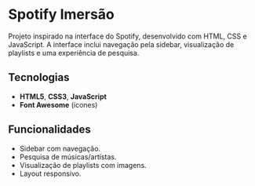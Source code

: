 # Spotify Imersão

Projeto inspirado na interface do Spotify, desenvolvido com HTML, CSS e JavaScript. A interface inclui navegação pela sidebar, visualização de playlists e uma experiência de pesquisa.

## Tecnologias

- **HTML5**, **CSS3**, **JavaScript**
- **Font Awesome** (ícones)

## Funcionalidades

- Sidebar com navegação.
- Pesquisa de músicas/artistas.
- Visualização de playlists com imagens.
- Layout responsivo.
